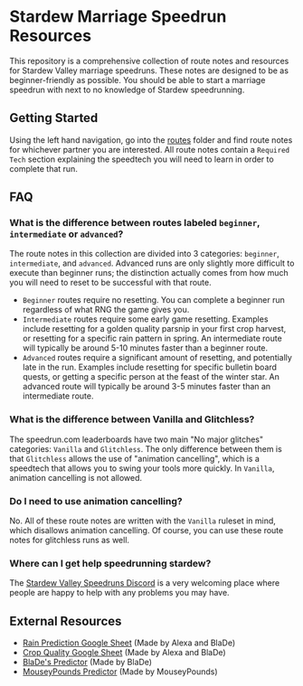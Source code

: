 # Stardew Marriage Speedrun Resources

This repository is a comprehensive collection of route notes and resources for Stardew Valley marriage speedruns. These notes are designed to be as beginner-friendly as possible. You should be able to start a marriage speedrun with next to no knowledge of Stardew speedrunning.

## Getting Started

Using the left hand navigation, go into the [routes](./routes) folder and find route notes for whichever partner you are interested. All route notes contain a `Required Tech` section explaining the speedtech you will need to learn in order to complete that run.

## FAQ

### What is the difference between routes labeled `beginner`, `intermediate` or `advanced`?

The route notes in this collection are divided into 3 categories: `beginner`, `intermediate`, and `advanced`. Advanced runs are only slightly more difficult to execute than beginner runs; the distinction actually comes from how much you will need to reset to be successful with that route.

- `Beginner` routes require no resetting. You can complete a beginner run regardless of what RNG the game gives you.
- `Intermediate` routes require some early game resetting. Examples include resetting for a golden quality parsnip in your first crop harvest, or resetting for a specific rain pattern in spring. An intermediate route will typically be around 5-10 minutes faster than a beginner route.
- `Advanced` routes require a significant amount of resetting, and potentially late in the run. Examples include resetting for specific bulletin board quests, or getting a specific person at the feast of the winter star. An advanced route will typically be around 3-5 minutes faster than an intermediate route.

### What is the difference between Vanilla and Glitchless?

The speedrun.com leaderboards have two main "No major glitches" categories: `Vanilla` and `Glitchless`. The only difference between them is that `Glitchless` allows the use of "animation cancelling", which is a speedtech that allows you to swing your tools more quickly. In `Vanilla`, animation cancelling is not allowed.

### Do I need to use animation cancelling?

No. All of these route notes are written with the `Vanilla` ruleset in mind, which disallows animation cancelling. Of course, you can use these route notes for glitchless runs as well.

### Where can I get help speedrunning stardew?

The [Stardew Valley Speedruns Discord](http://discord.gg/0t4blMHaUewwda7V) is a very welcoming place where people are happy to help with any problems you may have.

## External Resources

- [Rain Prediction Google Sheet](https://docs.google.com/spreadsheets/d/1R90dxVwzGcXk8GhsX7YkZoHOP7fFpuYS1qaht02M4iw) (Made by Alexa and BlaDe)
- [Crop Quality Google Sheet](https://docs.google.com/spreadsheets/d/1e-LjO3NYIbTSGyx3bQraWZ5-7fjeyvWlBEyqaXPuiI8) (Made by Alexa and BlaDe)
- [BlaDe's Predictor](https://www.nexusmods.com/stardewvalley/mods/6614) (Made by BlaDe)
- [MouseyPounds Predictor](https://mouseypounds.github.io/stardew-predictor/) (Made by MouseyPounds)
